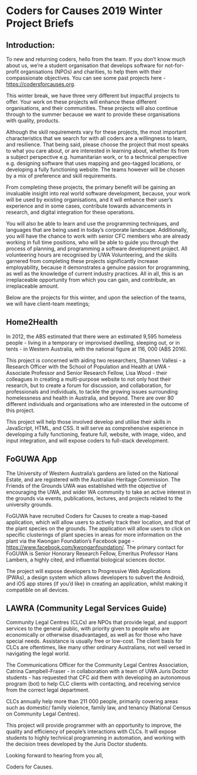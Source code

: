# Coders for Causes 2019 Winter Project Briefs


## Introduction:

To new and returning coders, hello from the team. If you don’t know much about us, we’re a student organisation that develops software for not-for-profit organisations (NPOs) and charities, to help them with their compassionate objectives. You can see some past projects here - <https://codersforcauses.org>.

This winter break, we have three very different but impactful projects to offer. Your work on these projects will enhance these different organisations, and their communities. These projects will also continue through to the summer because we want to provide these organisations with quality, products. 

Although the skill requirements vary for these projects, the most important characteristics that we search for with all coders are a willingness to learn, and resilience. That being said, please choose the project that most speaks to what you care about, or are interested in learning about, whether its from a subject perspective e.g. humanitarian work, or to a technical perspective e.g. designing software that uses mapping and geo-tagged locations, or developing a fully functioning website. The teams however will be chosen by a mix of preference and skill requirements.

From completing these projects, the primary benefit will be gaining an invaluable insight into real world software development, because, your work will be used by existing organisations, and it will enhance their user’s experience and in some cases, contribute towards advancements in research, and digital integration for these operations. 

You will also be able to learn and use the programming techniques, and languages that are being used in today’s corporate landscape. Additionally, you will have the chance to work with senior CFC members who are already working in full time positions, who will be able to guide you through the process of planning, and programming a software development project. All volunteering hours are recognised by UWA Volunteering, and the skills garnered from completing these projects significantly increase employability, because it demonstrates a genuine passion for programming, as well as the knowledge of current industry practices. All in all, this is an irreplaceable opportunity from which you can gain, and contribute, an irreplaceable amount.

Below are the projects for this winter, and upon the selection of the teams, we will have client-team meetings;

## Home2Health

In 2012, the ABS estimated that there were an estimated 9,595 homeless people - living in a temporary or improvised dwelling, sleeping out, or in tents - in Western Australia, with the national figure at 116, 000 (ABS 2016). 

This project is concerned with aiding two researchers, Shannen Vallesi - a Research Officer with the School of Population and Health at UWA - Associate Professor and Senior Research Fellow, Lisa Wood -  their colleagues in creating a multi-purpose website to not only host their research, but to create a forum for discussion, and collaboration, for professionals and individuals, to tackle the growing issues surrounding homelessness and health in Australia, and beyond. There are over 80 different individuals and organisations who are interested in the outcome of this project.

This project will help those involved develop and utilise their skills in JavaScript, HTML, and CSS. It will serve as comprehensive experience in developing a fully functioning, feature full, website, with image, video, and input integration, and will expose coders to full-stack development.

## FoGUWA App
	
The University of Western Australia’s gardens are listed on the National Estate, and are registered with the Australian Heritage Commission. The Friends of the Grounds UWA was established with the objective of encouraging the UWA, and wider WA community to take an active interest in the grounds via events, publications, lectures, and projects related to the university grounds.

FoGUWA have recruited Coders for Causes to create a map-based application, which will allow users to actively track their location, and that of the plant species on the grounds. The application will allow users to click on specific clusterings of plant species in areas for more information on the plant via the Kwongan Foundation’s Facebook page - https://www.facebook.com/kwonganfoundation/. The primary contact for FoGUWA is Senior Honorary Research Fellow, Emeritus Professor Hans Lambers, a highly cited, and influential biological sciences doctor. 

The project will expose developers to Progressive Web Applications (PWAs), a design system which allows developers to subvert the Android, and iOS app stores (if you’d like) in creating an application, whilst making it compatible on all devices.
	
## LAWRA (Community Legal Services Guide)

Community Legal Centres (CLCs) are NPOs that provide legal, and support services to the general public, with priority given to people who are economically or otherwise disadvantaged, as well as for those who have special needs. Assistance is usually free or low-cost. The client basis for CLCs are oftentimes, like many other ordinary Australians, not well versed in navigating the legal world. 

The Communications Officer for the Community Legal Centres Association, Catrina Campbell-Fraser - in collaboration with a team of UWA Juris Doctor students - has requested that CFC aid them with developing an autonomous program (bot) to help CLC clients with contacting, and receiving service from the correct legal department. 

CLCs annually help more than 211 000 people, primarily covering areas such as domestic/ family violence, family law, and tenancy (National Census on Community Legal Centres).

This project will provide programmer with an opportunity to improve, the quality and efficiency of people’s interactions with CLCs. It will expose students to highly technical programming in automation, and working with the decision trees developed by the Juris Doctor students.


Looking forward to hearing from you all,

Coders for Causes.








